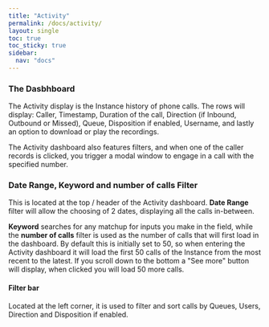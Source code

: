 ```yaml
---
title: "Activity"
permalink: /docs/activity/
layout: single
toc: true
toc_sticky: true
sidebar: 
  nav: "docs"
---
```


### The Dasbhboard

The Activity display is the Instance history of phone calls. The rows will display: Caller, Timestamp, Duration of the call, Direction (if Inbound, Outbound or Missed), Queue, Disposition if enabled, Username, and lastly an option to download or play the recordings.

The Activity dashboard also features filters, and when one of the caller records is clicked, you trigger a modal window to engage in a call with the specified number.

### Date Range, Keyword and number of calls Filter

This is located at the top / header of the Activity dashboard. **Date Range** filter will allow the choosing of 2 dates, displaying all the calls in-between.

**Keyword** searches for any matchup for inputs you make in the field, while the **number of calls** filter is used as the number of calls that will first load in the dashboard. By default this is initially set to 50, so when entering the Activity dashboard it will load the first 50 calls of the Instance from the most recent to the latest. If you scroll down to the bottom a "See more" button will display, when clicked you will load 50 more calls.

#### Filter bar

Located at the left corner, it is used to filter and sort calls by Queues, Users, Direction and Disposition if enabled.